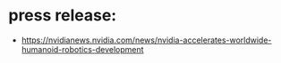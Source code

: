 # press release:
- https://nvidianews.nvidia.com/news/nvidia-accelerates-worldwide-humanoid-robotics-development
